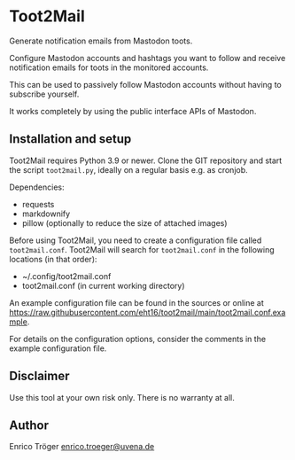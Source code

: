 # Toot2Mail

Generate notification emails from Mastodon toots.

Configure Mastodon accounts and hashtags you want to follow and receive notification
emails for toots in the monitored accounts.

This can be used to passively follow Mastodon accounts without having to subscribe yourself.

It works completely by using the public interface APIs of Mastodon.

## Installation and setup

Toot2Mail requires Python 3.9 or newer.
Clone the GIT repository and start the script `toot2mail.py`, ideally on a regular
basis e.g. as cronjob.

Dependencies:
  - requests
  - markdownify
  - pillow (optionally to reduce the size of attached images)

Before using Toot2Mail, you need to create a configuration file called `toot2mail.conf`.
Toot2Mail will search for `toot2mail.conf` in the following locations (in that order):

  - ~/.config/toot2mail.conf
  - toot2mail.conf (in current working directory)

An example configuration file can be found in the sources or online
at https://raw.githubusercontent.com/eht16/toot2mail/main/toot2mail.conf.example.

For details on the configuration options, consider the comments in the
example configuration file.

## Disclaimer

Use this tool at your own risk only.
There is no warranty at all.

## Author

Enrico Tröger <enrico.troeger@uvena.de>
